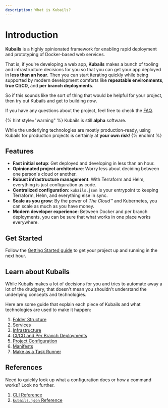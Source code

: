 ```yaml
---
description: What is Kubails?
---
```


# Introduction

**Kubails** is a highly opinionated framework for enabling rapid deployment and prototyping of Docker-based web services.

That is, if you're developing a web app, **Kubails** makes a bunch of tooling and infrastructure decisions for you so that you can get your app deployed in **less than an hour**. Then you can start iterating quickly while being supported by modern development comforts like **repeatable environments**, **true CI/CD**, and **per branch deployments**.

So if this sounds like the sort of thing that would be helpful for your project, then try out Kubails and get to building _now_.

If you have any questions about the project, feel free to check the [FAQ](./FAQ.md).

{% hint style="warning" %}
Kubails is still **alpha** software.

While the underlying technologies are mostly production-ready, using Kubails for production projects is certainly at **your own risk**!
{% endhint %}

## Features

* **Fast initial setup**: Get deployed and developing in less than an hour.
* **Opinionated project architecture**: Worry less about deciding between one person's cloud or another.
* **Robust infrastructure management**: With Terraform and Helm, everything is just configuration as code.
* **Centralized configuration**: `kubails.json` is your entrypoint to keeping Terraform, Helm, and everything else in sync.
* **Scale as you grow**: By the power of _The Cloud™_ and Kubernetes, you can scale as much as you have money.
* **Modern developer experience**: Between Docker and per branch deployments, you can be sure that what works in one place works everywhere.

## Get Started

Follow the [Getting Started guide](./GettingStarted.md) to get your project up and running in the next hour.

## Learn about Kubails

While Kubails makes a lot of decisions for you and tries to automate away a lot of the drudgery, that doesn't mean you shouldn't understand the underlying concepts and technologies.

Here are some guide that explain each piece of Kubails and what technologies are used to make it happen:

1. [Folder Structure](guides/FolderStructure.md)
2. [Services](guides/services/Services.md)
3. [Infrastructure](guides/infrastructure/Infrastructure.md)
4. [CI/CD and Per Branch Deployments](guides/PerBranchDeployments.md)
5. [Project Configuration](guides/ProjectConfiguration.md)
6. [Manifests](guides/Manifests.md)
7. [Make as a Task Runner](guides/MakeTaskRunner.md)

## References

Need to quickly look up what a configuration does or how a command works? Look no further.

1. [CLI Reference](references/CliReference.md)
2. [`kubails.json` Reference](references/ConfigReference.md)

